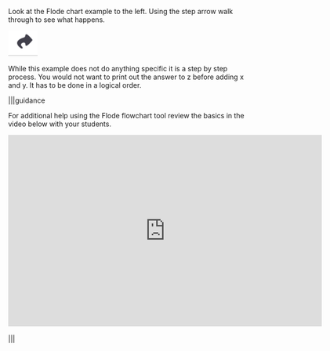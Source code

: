 Look at the Flode chart example to the left. Using the step  arrow walk through to see what happens.  

![Step Button](.guides/img/step.png)

While this example does not do anything specific it is a step by step process.  You would not want to print out the answer to z before adding x and y.  It has to be done in a logical order. 

|||guidance

For additional help using the Flode flowchart tool review the basics in the video below with your students.

 <iframe src="https://player.vimeo.com/video/138200825" width="640" height="391" frameborder="0" webkitallowfullscreen mozallowfullscreen allowfullscreen></iframe>
 
|||
